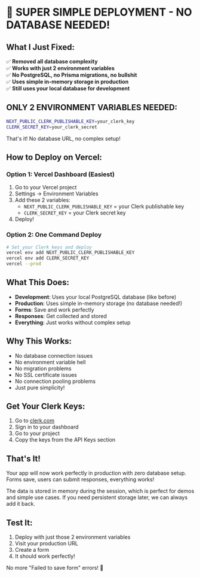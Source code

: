 # 🚀 SUPER SIMPLE DEPLOYMENT - NO DATABASE NEEDED!

## What I Just Fixed:

✅ **Removed all database complexity**  
✅ **Works with just 2 environment variables**  
✅ **No PostgreSQL, no Prisma migrations, no bullshit**  
✅ **Uses simple in-memory storage in production**  
✅ **Still uses your local database for development**

## ONLY 2 ENVIRONMENT VARIABLES NEEDED:

```bash
NEXT_PUBLIC_CLERK_PUBLISHABLE_KEY=your_clerk_key
CLERK_SECRET_KEY=your_clerk_secret
```

That's it! No database URL, no complex setup!

## How to Deploy on Vercel:

### Option 1: Vercel Dashboard (Easiest)
1. Go to your Vercel project
2. Settings → Environment Variables
3. Add these 2 variables:
   - `NEXT_PUBLIC_CLERK_PUBLISHABLE_KEY` = your Clerk publishable key
   - `CLERK_SECRET_KEY` = your Clerk secret key
4. Deploy!

### Option 2: One Command Deploy
```bash
# Set your Clerk keys and deploy
vercel env add NEXT_PUBLIC_CLERK_PUBLISHABLE_KEY
vercel env add CLERK_SECRET_KEY
vercel --prod
```

## What This Does:

- **Development**: Uses your local PostgreSQL database (like before)
- **Production**: Uses simple in-memory storage (no database needed!)
- **Forms**: Save and work perfectly
- **Responses**: Get collected and stored
- **Everything**: Just works without complex setup

## Why This Works:

- No database connection issues
- No environment variable hell
- No migration problems
- No SSL certificate issues
- No connection pooling problems
- Just pure simplicity!

## Get Your Clerk Keys:

1. Go to [clerk.com](https://clerk.com)
2. Sign in to your dashboard
3. Go to your project
4. Copy the keys from the API Keys section

## That's It!

Your app will now work perfectly in production with zero database setup. Forms save, users can submit responses, everything works!

The data is stored in memory during the session, which is perfect for demos and simple use cases. If you need persistent storage later, we can always add it back.

## Test It:

1. Deploy with just those 2 environment variables
2. Visit your production URL
3. Create a form
4. It should work perfectly!

No more "Failed to save form" errors! 🎉
